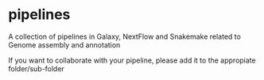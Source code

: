 # pipelines

A collection of pipelines in Galaxy, NextFlow and Snakemake related to Genome assembly and annotation

If you want to collaborate with your pipeline, please add it to the appropiate folder/sub-folder
